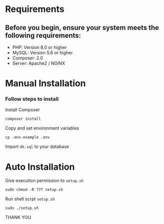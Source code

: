 # Requirements
## Before you begin, ensure your system meets the following requirements:
- PHP: Version 8.0 or higher
- MySQL: Version 5.6 or higher
- Composer: 2.0
- Server: Apache2 / NGINX

# Manual Installation
### Follow steps to install
Install Composer 
``` 
composer install 
```
Copy and set environment variables
```
cp .env.example .env
```
Import ```db.sql```  to your database

# Auto Installation

Give execution permission to ```setup.sh```
```
sudo chmod -R 777 setup.sh
```
Run shell scrpt ```setup.sh```
```
sudo ./setup.sh
```

THANK YOU
